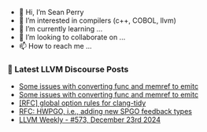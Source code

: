 - 👋 Hi, I’m Sean Perry
- 👀 I’m interested in compilers (c++, COBOL, llvm)
- 🌱 I’m currently learning ...
- 💞️ I’m looking to collaborate on ...
- 📫 How to reach me ...

<!---
s66perry/s66perry is a ✨ special ✨ repository because its `README.md` (this file) appears on your GitHub profile.
You can click the Preview link to take a look at your changes.
--->
### 📕 Latest LLVM Discourse Posts

<!-- DISCOURSE-LLVM:START -->
- [Some issues with converting func and memref to emitc](https://discourse.llvm.org/t/some-issues-with-converting-func-and-memref-to-emitc/81136#post_4)
- [Some issues with converting func and memref to emitc](https://discourse.llvm.org/t/some-issues-with-converting-func-and-memref-to-emitc/81136#post_3)
- [[RFC] global option rules for clang-tidy](https://discourse.llvm.org/t/rfc-global-option-rules-for-clang-tidy/83647#post_11)
- [RFC: HWPGO, i.e., adding new SPGO feedback types](https://discourse.llvm.org/t/rfc-hwpgo-i-e-adding-new-spgo-feedback-types/80582?page=2#post_23)
- [LLVM Weekly - #573, December 23rd 2024](https://discourse.llvm.org/t/llvm-weekly-573-december-23rd-2024/83804#post_3)
<!-- DISCOURSE-LLVM:END -->
